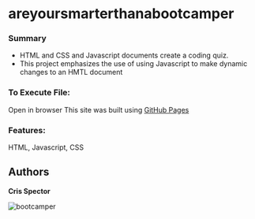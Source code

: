 # areyoursmarterthanabootcamper


### Summary
* HTML and CSS and Javascript documents create a coding quiz.
* This project emphasizes the use of using Javascript to make dynamic changes to an HMTL document







### To Execute File:
Open in browser
This site was built using [GitHub Pages](https://spectocr.github.io/areyoursmarterthanabootcamper/)

### Features: 
HTML, Javascript, CSS


## Authors

**Cris Spector**


![bootcamper](img.png)







